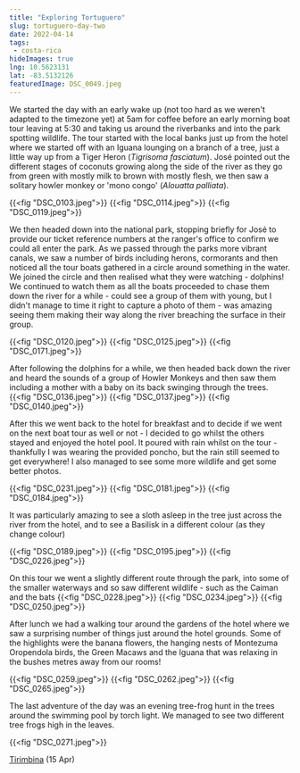 ```yaml
---
title: "Exploring Tortuguero"
slug: tortuguero-day-two
date: 2022-04-14
tags: 
 - costa-rica
hideImages: true
lng: 10.5623131
lat: -83.5132126
featuredImage: DSC_0049.jpeg
---
```


We started the day with an early wake up (not too hard as we weren't adapted to the timezone yet) at 5am for coffee before an early morning boat tour leaving at 5:30 and taking us around the riverbanks and into the park spotting wildlife.  The tour started with the local banks just up from the hotel where we started off with an Iguana lounging on a branch of a tree, just a little way up from a Tiger Heron (_Tigrisoma fasciatum_).  José pointed out the different stages of coconuts growing along the side of the river as they go from green with mostly milk to brown with mostly flesh, we then saw a solitary howler monkey or 'mono congo' (_Alouatta palliata_). 
<!--more-->

{{<fig "DSC_0103.jpeg">}}
{{<fig "DSC_0114.jpeg">}}
{{<fig "DSC_0119.jpeg">}}

We then headed down into the national park, stopping briefly for José to provide our ticket reference numbers at the ranger's office to confirm we could all enter the park. As we passed through the parks more vibrant canals, we saw a number of birds including herons, cormorants and then noticed all the tour boats gathered in a circle around something in the water. We joined the circle and then realised what they were watching - dolphins! We continued to watch them as all the boats proceeded to chase them down the river for a while - could see a group of them with young, but I didn't manage to time it right to capture a photo of them - was amazing seeing them making their way along the river breaching the surface in their group. 

{{<fig "DSC_0120.jpeg">}}
{{<fig "DSC_0125.jpeg">}}
{{<fig "DSC_0171.jpeg">}}

After following the dolphins for a while, we then headed back down the river and heard the sounds of a group of Howler Monkeys and then saw them including a mother with a baby on its back swinging through the trees. 
{{<fig "DSC_0136.jpeg">}}
{{<fig "DSC_0137.jpeg">}}
{{<fig "DSC_0140.jpeg">}}

After this we went back to the hotel for breakfast and to decide if we went on the next boat tour as well or not - I decided to go whilst the others stayed and enjoyed the hotel pool.  It poured with rain whilst on the tour - thankfully I was wearing the provided poncho, but the rain still seemed to get everywhere!  I also managed to see some more wildlife and get some better photos. 


{{<fig "DSC_0231.jpeg">}}
{{<fig "DSC_0181.jpeg">}}
{{<fig "DSC_0184.jpeg">}}

It was particularly amazing to see a sloth asleep in the tree just across the river from the hotel, and to see a Basilisk in a different colour (as they change colour)

{{<fig "DSC_0189.jpeg">}}
{{<fig "DSC_0195.jpeg">}}
{{<fig "DSC_0226.jpeg">}}

On this tour we went a slightly different route through the park, into some of the smaller waterways and so saw different wildlife - such as the Caiman and the bats 
{{<fig "DSC_0228.jpeg">}}
{{<fig "DSC_0234.jpeg">}}
{{<fig "DSC_0250.jpeg">}}

After lunch we had a walking tour around the gardens of the hotel where we saw a surprising number of things just around the hotel grounds. Some of the highlights were the banana flowers, the hanging nests of Montezuma Oropendola birds, the Green Macaws and the Iguana that was relaxing in the bushes metres away from our rooms!

{{<fig "DSC_0259.jpeg">}}
{{<fig "DSC_0262.jpeg">}}
{{<fig "DSC_0265.jpeg">}}

The last adventure of the day was an evening tree-frog hunt in the trees around the swimming pool by torch light.  We managed to see two different tree frogs high in the leaves.

 {{<fig "DSC_0271.jpeg">}}

<a href="/blog/2022/tirimbina-a-bonus">Tirimbina</a> (15 Apr)
